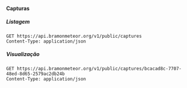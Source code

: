 #### Capturas

##### Listagem

```http request
GET https://api.bramonmeteor.org/v1/public/captures
Content-Type: application/json
```

##### Visualização

```http request
GET https://api.bramonmeteor.org/v1/public/captures/bcacad8c-7707-48ed-8d65-2579ac2db24b
Content-Type: application/json
```
